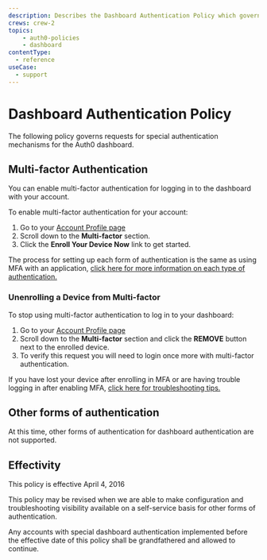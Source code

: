 ```yaml
---
description: Describes the Dashboard Authentication Policy which governs requests for special authentication mechanisms for the Auth0 dashboard.
crews: crew-2
topics:
    - auth0-policies
    - dashboard
contentType:
  - reference
useCase:
  - support
---
```


# Dashboard Authentication Policy

The following policy governs requests for special authentication mechanisms for the Auth0 dashboard.

## Multi-factor Authentication

You can enable multi-factor authentication for logging in to the dashboard with your account.

To enable multi-factor authentication for your account: 

1. Go to your [Account Profile page](${manage_url}/#/profile)
2. Scroll down to the **Multi-factor** section.
3. Click the **Enroll Your Device Now** link to get started.

The process for setting up each form of authentication is the same as using MFA with an application, [click here for more information on each type of authentication.](/multifactor-authentication)

### Unenrolling a Device from Multi-factor

To stop using multi-factor authentication to log in to your dashboard:

1. Go to your [Account Profile page](${manage_url}/#/profile)
2. Scroll down to the **Multi-factor** section and click the **REMOVE** button next to the enrolled device.
3. To verify this request you will need to login once more with multi-factor authentication.

If you have lost your device after enrolling in MFA or are having trouble logging in after enabling MFA, [click here for troubleshooting tips.](/multifactor-authentication/guardian/user-guide#troubleshooting)

## Other forms of authentication

At this time, other forms of authentication for dashboard authentication are not supported.

## Effectivity

This policy is effective April 4, 2016

This policy may be revised when we are able to make configuration and troubleshooting visibility available on a self-service basis for other forms of authentication.

Any accounts with special dashboard authentication implemented before the effective date of this policy shall be grandfathered and allowed to continue.
